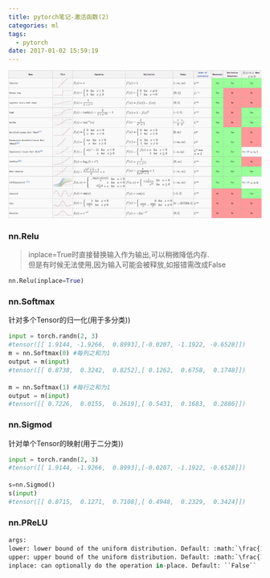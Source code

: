 ```yaml
---
title: pytorch笔记-激活函数(2)
categories: ml 
tags:
  - pytorch
date: 2017-01-02 15:59:19
---
```




![activation functions](../../../assets/Activation_Functions.png "Optional title attribute")


### nn.Relu
>inplace=True时直接替换输入作为输出,可以稍微降低内存.  
但是有时候无法使用,因为输入可能会被释放,如报错需改成False
```python
nn.Relu(inplace=True)
```



### nn.Softmax
针对多个Tensor的归一化(用于多分类))
```python
input = torch.randn(2, 3)
#tensor([[ 1.9144, -1.9266,  0.8993],[-0.0207, -1.1922, -0.6528]])
m = nn.Softmax(0) #每列之和为1
output = m(input)
#tensor([[ 0.8738,  0.3242,  0.8252],[ 0.1262,  0.6758,  0.1748]])

m = nn.Softmax(1) #每行之和为1
output = m(input)
#tensor([[ 0.7226,  0.0155,  0.2619],[ 0.5431,  0.1683,  0.2886]])

```


### nn.Sigmod
针对单个Tensor的映射(用于二分类))
```python
input = torch.randn(2, 3)
#tensor([[ 1.9144, -1.9266,  0.8993],[-0.0207, -1.1922, -0.6528]])

s=nn.Sigmod()
s(input)
#tensor([[ 0.8715,  0.1271,  0.7108],[ 0.4948,  0.2329,  0.3424]])

```

### nn.PReLU
```python
args:
lower: lower bound of the uniform distribution. Default: :math:`\frac{1}{8}`
upper: upper bound of the uniform distribution. Default: :math:`\frac{1}{3}`
inplace: can optionally do the operation in-place. Default: ``False``
```